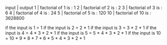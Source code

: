 input | output
   1  |  factorial of 1 is : 1 
   2  |  factorial of 2 is : 2 
   3  |  factorial of 3 is : 6 
   4  |  factorial of 4 is : 24
   5  |  factorial of 5 is : 120
   10 |  factorial of 10 is : 3628800


if the input is 1 = 1
if the input is 2 = 2 * 1
if the input is 3 = 3 * 2 * 1
if the input is 4 = 4 * 3 * 2 * 1
if the input is 5 = 5 * 4 * 3 * 2 * 1
if the input is 10 = 10 * 9 * 8 * 7 * 6 * 5 * 4 * 3 * 2 * 1

